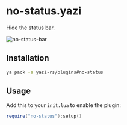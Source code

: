 # no-status.yazi

Hide the status bar.

![no-status-bar](https://github.com/user-attachments/assets/336bf813-2427-4338-827f-9ebc83d45d99)

## Installation

```sh
ya pack -a yazi-rs/plugins#no-status
```

## Usage

Add this to your `init.lua` to enable the plugin:

```lua
require("no-status"):setup()
```
